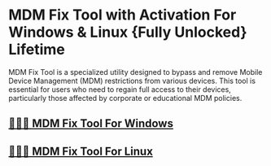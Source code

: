 # MDM Fix Tool with Activation For Windows & Linux {Fully Unlocked} Lifetime


MDM Fix Tool is a specialized utility designed to bypass and remove Mobile Device Management (MDM) restrictions from various devices. This tool is essential for users who need to regain full access to their devices, particularly those affected by corporate or educational MDM policies.


## [🎉🔑🚀 MDM Fix Tool For Windows ](https://alipc.pro/dl/)

## [🎉🔑🚀 MDM Fix Tool For Linux](https://alipc.pro/dl/)
